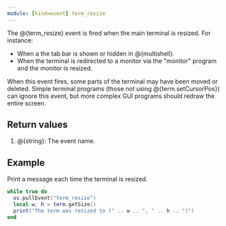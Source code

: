 ```yaml
---
module: [kind=event] term_resize
---
```


<!--
SPDX-FileCopyrightText: 2021 The CC: Tweaked Developers

SPDX-License-Identifier: MPL-2.0
-->

The @{term_resize} event is fired when the main terminal is resized. For instance:
 - When a the tab bar is shown or hidden in @{multishell}.
 - When the terminal is redirected to a monitor via the "monitor" program and the monitor is resized.

When this event fires, some parts of the terminal may have been moved or deleted. Simple terminal programs (those
not using @{term.setCursorPos}) can ignore this event, but more complex GUI programs should redraw the entire screen.

## Return values
1. @{string}: The event name.

## Example
Print a message each time the terminal is resized.

```lua
while true do
  os.pullEvent("term_resize")
  local w, h = term.getSize()
  print("The term was resized to (" .. w .. ", " .. h .. ")")
end
```
